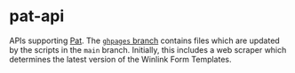 # pat-api

APIs supporting [Pat](https://github.com/la5nta/pat). The [`ghpages` branch](https://github.com/la5nta/pat-api/tree/ghpages) contains files 
which are updated by the scripts in the `main` branch. Initially, this includes a web scraper which determines the latest version of the Winlink
Form Templates.
